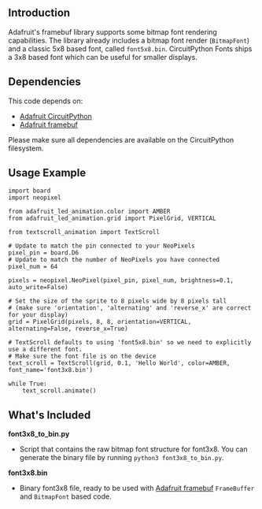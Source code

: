 ## Introduction
Adafruit's framebuf library supports some bitmap font rendering capabilities. The library already includes a bitmap font render (`BitmapFont`) and a classic 5x8 based font, called `font5x8.bin`. CircuitPython Fonts ships a 3x8 based font which can be useful for smaller displays.

## Dependencies
This code depends on:

* [Adafruit CircuitPython](https://github.com/adafruit/circuitpython)
* [Adafruit framebuf](https://github.com/adafruit/Adafruit_CircuitPython_framebuf)

Please make sure all dependencies are available on the CircuitPython filesystem.

## Usage Example
```
import board
import neopixel

from adafruit_led_animation.color import AMBER
from adafruit_led_animation.grid import PixelGrid, VERTICAL

from textscroll_animation import TextScroll

# Update to match the pin connected to your NeoPixels
pixel_pin = board.D6
# Update to match the number of NeoPixels you have connected
pixel_num = 64

pixels = neopixel.NeoPixel(pixel_pin, pixel_num, brightness=0.1, auto_write=False)

# Set the size of the sprite to 8 pixels wide by 8 pixels tall
# (make sure 'orientation', 'alternating' and 'reverse_x' are correct for your display)
grid = PixelGrid(pixels, 8, 8, orientation=VERTICAL, alternating=False, reverse_x=True)

# TextScroll defaults to using 'font5x8.bin' so we need to explicitly use a different font.
# Make sure the font file is on the device
text_scroll = TextScroll(grid, 0.1, 'Hello World', color=AMBER, font_name='font3x8.bin')

while True:
    text_scroll.animate()
```

## What's Included
**font3x8_to_bin.py**

* Script that contains the raw bitmap font structure for font3x8. You can generate the binary file by running `python3 font3x8_to_bin.py`.

**font3x8.bin**

* Binary font3x8 file, ready to be used with [Adafruit framebuf](https://github.com/adafruit/Adafruit_CircuitPython_framebuf) `FrameBuffer` and `BitmapFont` based code.
